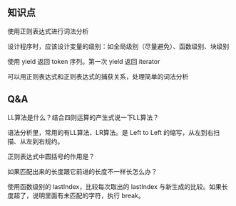 
## 知识点

使用正则表达式进行词法分析

设计程序时，应该设计变量的级别：如全局级别（尽量避免）、函数级别、块级别

使用 yield 返回 token 序列。第一次 yield 返回 iterator

可以用正则表达式和正则表达式的捕获关系，处理简单的词法分析

## Q&A

LL算法是什么？结合四则运算的产生式说一下LL算法？

语法分析里，常用的有LL算法、LR算法。是 Left to Left 的缩写，从左到右扫描、从左到右规约。

正则表达式中圆括号的作用是？


如果匹配出来的长度跟它前进的长度不一样长怎么办？

使用函数级别的 lastIndex，比较每次取出的 lastIndex 与新生成的比较。如果长度超了，说明里面有未匹配的字符，执行 break。